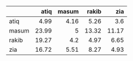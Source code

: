 |       |   atiq |   masum |   rakib |   zia |
|:------|-------:|--------:|--------:|------:|
| atiq  |   4.99 |    4.16 |    5.26 |  3.6  |
| masum |  23.99 |    5    |   13.32 | 11.17 |
| rakib |  19.27 |    4.2  |    4.97 |  6.65 |
| zia   |  16.72 |    5.51 |    8.27 |  4.93 |
